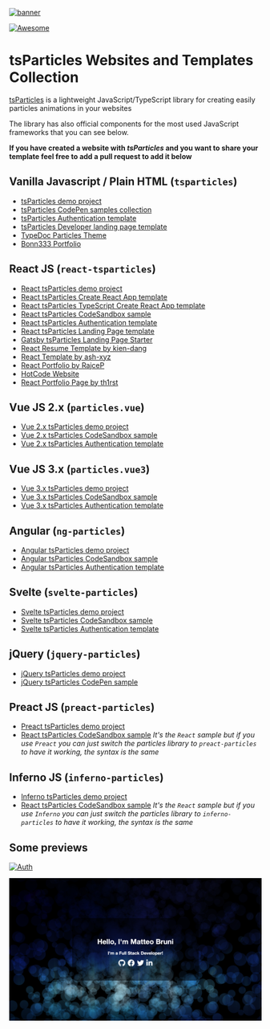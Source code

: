 [![banner](https://cdn.matteobruni.it/images/particles/banner2.png)](https://particles.matteobruni.it)

[![Awesome](https://awesome.re/badge-flat.svg)](https://awesome.re)

# tsParticles Websites and Templates Collection

[tsParticles](https://github.com/matteobruni/tsparticles) is a lightweight JavaScript/TypeScript library for creating easily particles animations in your websites

The library has also official components for the most used JavaScript frameworks that you can see below.

**If you have created a website with _tsParticles_ and you want to share your template feel free to add a pull request to add it below**

## Vanilla Javascript / Plain HTML (`tsparticles`)

- [tsParticles demo project](https://github.com/matteobruni/tsparticles/tree/master/demo/main)
- [tsParticles CodePen samples collection](https://codepen.io/collection/DPOage)
- [tsParticles Authentication template](https://github.com/tsparticles/auth-template)
- [tsParticles Developer landing page template](https://github.com/tsparticles/landing-page-template)
- [TypeDoc Particles Theme](https://github.com/tsparticles/typedoc-particles-theme)
- [Bonn333 Portfolio](https://github.com/Bonn333/personal-website)

## React JS (`react-tsparticles`)

- [React tsParticles demo project](https://github.com/matteobruni/tsparticles/tree/master/demo/react)
- [React tsParticles Create React App template](https://github.com/matteobruni/tsparticles/tree/master/templates/react)
- [React tsParticles TypeScript Create React App template](https://github.com/matteobruni/tsparticles/tree/master/templates/react-ts)
- [React tsParticles CodeSandbox sample](https://codesandbox.io/s/react-tsparticles-dw43f)
- [React tsParticles Authentication template](https://github.com/tsparticles/react-auth-template)
- [React tsParticles Landing Page template](https://github.com/tsparticles/react-landing-page-template)
- [Gatsby tsParticles Landing Page Starter](https://github.com/tsparticles/gatsby-landing-page-starter)
- [React Resume Template by kien-dang](https://github.com/kien-dang/react-resume-template)
- [React Template by ash-xyz](https://github.com/ash-xyz/webpage)
- [React Portfolio by RajceP](https://github.com/RajceP/portfolio)
- [HotCode Website](https://github.com/gmatthewsfeuer/HotCode)
- [React Portfolio Page by th1rst](https://github.com/th1rst/personal-portfolio-page)

## Vue JS 2.x (`particles.vue`)

- [Vue 2.x tsParticles demo project](https://github.com/matteobruni/tsparticles/tree/master/demo/vue)
- [Vue 2.x tsParticles CodeSandbox sample](https://codesandbox.io/s/particlesvue-20-kwsl6)
- [Vue 2.x tsParticles Authentication template](https://github.com/tsparticles/vue-auth-template)

## Vue JS 3.x (`particles.vue3`)

- [Vue 3.x tsParticles demo project](https://github.com/matteobruni/tsparticles/tree/master/demo/vue3)
- [Vue 3.x tsParticles CodeSandbox sample](https://codesandbox.io/s/particlesvue3-68246)
- [Vue 3.x tsParticles Authentication template](https://github.com/tsparticles/vue3-auth-template)

## Angular (`ng-particles`)

- [Angular tsParticles demo project](https://github.com/matteobruni/tsparticles/tree/master/demo/angular)
- [Angular tsParticles CodeSandbox sample](https://codesandbox.io/s/ng-particles-2-vfxhi)
- [Angular tsParticles Authentication template](https://github.com/tsparticles/angular-auth-template)

## Svelte (`svelte-particles`)

- [Svelte tsParticles demo project](https://github.com/matteobruni/tsparticles/tree/master/demo/svelte)
- [Svelte tsParticles CodeSandbox sample](https://codesandbox.io/s/svelte-particles-h6lb5)
- [Svelte tsParticles Authentication template](https://github.com/tsparticles/svelte-auth-template)

## jQuery (`jquery-particles`)

- [jQuery tsParticles demo project](https://github.com/matteobruni/tsparticles/tree/master/demo/jquery)
- [jQuery tsParticles CodePen sample](https://codepen.io/matteobruni/pen/dyoKePb)

## Preact JS (`preact-particles`)

- [Preact tsParticles demo project](https://github.com/matteobruni/tsparticles/tree/master/demo/preact)
- [React tsParticles CodeSandbox sample](https://codesandbox.io/s/react-tsparticles-dw43f) *It's the `React` sample but if you use `Preact` you can just switch the particles library to `preact-particles` to have it working, the syntax is the same*

## Inferno JS (`inferno-particles`)

- [Inferno tsParticles demo project](https://github.com/matteobruni/tsparticles/tree/master/demo/inferno)
- [React tsParticles CodeSandbox sample](https://codesandbox.io/s/react-tsparticles-dw43f) *It's the `React` sample but if you use `Inferno` you can just switch the particles library to `inferno-particles` to have it working, the syntax is the same*

## Some previews

[![Auth](https://raw.githubusercontent.com/tsparticles/auth-template/master/__screenshots/login.png)](https://github.com/tsparticles/auth-template)

[![Landing](https://raw.githubusercontent.com/tsparticles/landing-page-template/master/__screenshots/landing.png)](https://github.com/tsparticles/landing-page-template)
